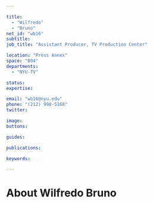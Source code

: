 ```yaml
---

title:
  - "Wilfredo"
  - "Bruno"
net_id: "wb16"
subtitle: 
job_title: "Assistant Producer, TV Production Center"

location: "Press Annex"
space: "B04"
departments:
  - "NYU-TV"

status: 
expertise:

email: "wb16@nyu.edu"
phone: "(212) 998-5168"
twitter: 

image: 
buttons:

guides:

publications:

keywords:

---
```


# About Wilfredo Bruno



